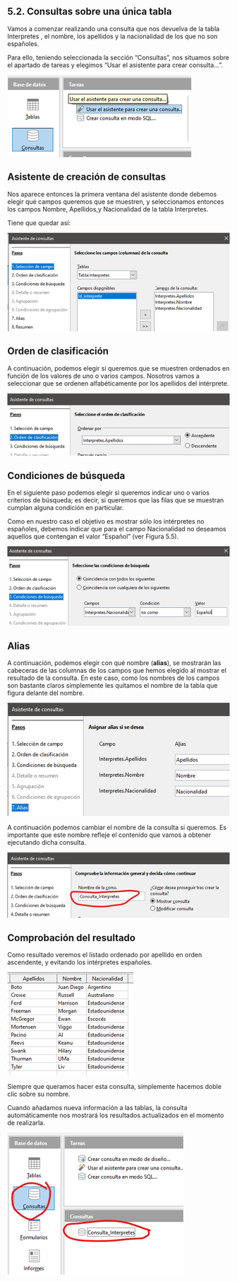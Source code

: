 ## 5.2. Consultas sobre una única tabla

Vamos a comenzar realizando una consulta que nos devuelva de la tabla Interpretes , el nombre, los apellidos y la nacionalidad de los que no son españoles.

Para ello, teniendo seleccionada la sección “Consultas”, nos situamos sobre el apartado de tareas y elegimos “Usar el asistente para crear consulta…”.

![imagen](media/image61.png)

## Asistente de creación de consultas

Nos aparece entonces la primera ventana del asistente donde debemos elegir qué campos queremos que se muestren, y seleccionamos entonces los campos Nombre, Apellidos,y Nacionalidad de la tabla Interpretes.

Tiene que quedar así:

![imagen](media/image62.png)

## Orden de clasificación

A continuación, podemos elegir si queremos que se muestren ordenados en función de los valores de uno o varios campos. Nosotros vamos a seleccionar que se ordenen alfabéticamente por los apellidos del intérprete.

![imagen](media/image63.png)

## Condiciones de búsqueda

En el siguiente paso podemos elegir si queremos indicar uno o varios criterios de búsqueda; es decir, si queremos que las filas que se muestran cumplan alguna condición en particular.

Como en nuestro caso el objetivo es mostrar sólo los intérpretes no españoles, debemos indicar que para el campo Nacionalidad no deseamos aquellos que contengan el valor “Español” (ver Figura 5.5).

![imagen](media/image64.png)

## Alias

A continuación, podemos elegir con qué nombre (**alias**), se mostrarán las cabeceras de las columnas de los campos que hemos elegido al mostrar el resultado de la consulta. En este caso, como los nombres de los campos son bastante claros simplemente les quitamos el nombre de la tabla que figura delante del nombre.

![imagen](media/image65.png)

A continuación podemos cambiar el nombre de la consulta si queremos. Es importante que este nombre refleje el contenido que vamos a obtener ejecutando dicha consulta.

![imagen](media/image66.png)

## Comprobación del resultado

Como resultado veremos el listado ordenado por apellido en orden ascendente, y evitando los intérpretes españoles.

![imagen](media/image67.png)

Siempre que queramos hacer esta consulta, simplemente hacemos doble clic sobre su nombre.

Cuando añadamos nueva información a las tablas, la consulta automáticamente nos mostrará los resultados actualizados en el momento de realizarla.

![imagen](media/image68.png)
